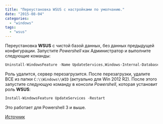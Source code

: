 ```yaml
---
title: "Переустановка WSUS с настройками по умолчанию."
date: "2015-08-04"
categories: 
  - "windows"
tags: 
  - "wsus"
---
```


Переустановка **WSUS** с чистой базой данных, без данных предыдущей конфигурации. Запустите *Powershell* как Администратор и выполните следующие команды:

```powershell
Uninstall-WindowsFeature -Name UpdateServices,Windows-Internal-Database -Restart
```

Роль удалится, сервер перезагрузится. После перезагрузки, удалите ВСЕ из папки `C:\\Windows\\WID` (актуально для Win 2012 R2). После этого запустите следующую команду в консоли *Powershell*, которая установит роль **WSUS**:

```powershell
Install-WindowsFeature UpdateServices -Restart
```

Это работает для Powershell 3 и выше.

[Источник](https://serverfault.com/questions/449914/how-to-completely-wipe-wsus-and-start-again/618951#618951?newreg=38e21e641b7942f8aa84e7476dc63703)

